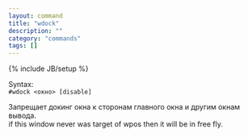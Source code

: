 ```yaml
---
layout: command
title: "wdock"
description: ""
category: "commands"
tags: []
---
```

{% include JB/setup %}

Syntax:  
`#wdock <окно> [disable]`

Запрещает докинг окна к сторонам главного окна и другим окнам вывода.  
if this window never was target of wpos then it will be in free fly.
